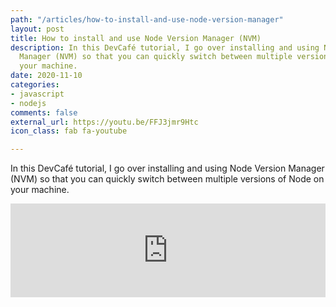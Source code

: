 ```yaml
---
path: "/articles/how-to-install-and-use-node-version-manager"
layout: post
title: How to install and use Node Version Manager (NVM)
description: In this DevCafé tutorial, I go over installing and using Node Version
  Manager (NVM) so that you can quickly switch between multiple versions of Node on
  your machine.
date: 2020-11-10
categories:
- javascript
- nodejs
comments: false
external_url: https://youtu.be/FFJ3jmr9Htc
icon_class: fab fa-youtube

---
```

In this DevCafé tutorial, I go over installing and using Node Version Manager (NVM) so that you can quickly switch between multiple versions of Node on your machine.

<div class="youtube-container">
<iframe width="100%" height="" src="https://www.youtube.com/embed/ohBFbA0O6hs" frameborder="0" allow="accelerometer; clipboard-write; encrypted-media; gyroscope; picture-in-picture" allowfullscreen></iframe>
</div>